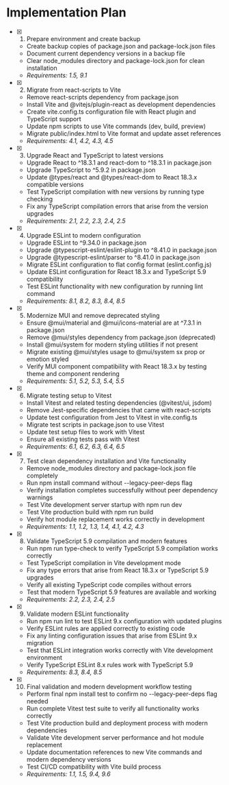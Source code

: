 # Implementation Plan

- [x] 1. Prepare environment and create backup
  - Create backup copies of package.json and package-lock.json files
  - Document current dependency versions in a backup file
  - Clear node_modules directory and package-lock.json for clean installation
  - _Requirements: 1.5, 9.1_

- [x] 2. Migrate from react-scripts to Vite
  - Remove react-scripts dependency from package.json
  - Install Vite and @vitejs/plugin-react as development dependencies
  - Create vite.config.ts configuration file with React plugin and TypeScript support
  - Update npm scripts to use Vite commands (dev, build, preview)
  - Migrate public/index.html to Vite format and update asset references
  - _Requirements: 4.1, 4.2, 4.3, 4.5_

- [x] 3. Upgrade React and TypeScript to latest versions
  - Upgrade React to ^18.3.1 and react-dom to ^18.3.1 in package.json
  - Upgrade TypeScript to ^5.9.2 in package.json
  - Update @types/react and @types/react-dom to React 18.3.x compatible versions
  - Test TypeScript compilation with new versions by running type checking
  - Fix any TypeScript compilation errors that arise from the version upgrades
  - _Requirements: 2.1, 2.2, 2.3, 2.4, 2.5_

- [x] 4. Upgrade ESLint to modern configuration
  - Upgrade ESLint to ^9.34.0 in package.json
  - Upgrade @typescript-eslint/eslint-plugin to ^8.41.0 in package.json
  - Upgrade @typescript-eslint/parser to ^8.41.0 in package.json
  - Migrate ESLint configuration to flat config format (eslint.config.js)
  - Update ESLint configuration for React 18.3.x and TypeScript 5.9 compatibility
  - Test ESLint functionality with new configuration by running lint command
  - _Requirements: 8.1, 8.2, 8.3, 8.4, 8.5_

- [x] 5. Modernize MUI and remove deprecated styling
  - Ensure @mui/material and @mui/icons-material are at ^7.3.1 in package.json
  - Remove @mui/styles dependency from package.json (deprecated)
  - Install @mui/system for modern styling utilities if not present
  - Migrate existing @mui/styles usage to @mui/system sx prop or emotion styled
  - Verify MUI component compatibility with React 18.3.x by testing theme and component rendering
  - _Requirements: 5.1, 5.2, 5.3, 5.4, 5.5_

- [x] 6. Migrate testing setup to Vitest
  - Install Vitest and related testing dependencies (@vitest/ui, jsdom)
  - Remove Jest-specific dependencies that came with react-scripts
  - Update test configuration from Jest to Vitest in vite.config.ts
  - Migrate test scripts in package.json to use Vitest
  - Update test setup files to work with Vitest
  - Ensure all existing tests pass with Vitest
  - _Requirements: 6.1, 6.2, 6.3, 6.4, 6.5_

- [x] 7. Test clean dependency installation and Vite functionality
  - Remove node_modules directory and package-lock.json file completely
  - Run npm install command without --legacy-peer-deps flag
  - Verify installation completes successfully without peer dependency warnings
  - Test Vite development server startup with npm run dev
  - Test Vite production build with npm run build
  - Verify hot module replacement works correctly in development
  - _Requirements: 1.1, 1.2, 1.3, 1.4, 4.1, 4.2, 4.3_

- [x] 8. Validate TypeScript 5.9 compilation and modern features
  - Run npm run type-check to verify TypeScript 5.9 compilation works correctly
  - Test TypeScript compilation in Vite development mode
  - Fix any type errors that arise from React 18.3.x or TypeScript 5.9 upgrades
  - Verify all existing TypeScript code compiles without errors
  - Test that modern TypeScript 5.9 features are available and working
  - _Requirements: 2.2, 2.3, 2.4, 2.5_

- [x] 9. Validate modern ESLint functionality
  - Run npm run lint to test ESLint 9.x configuration with updated plugins
  - Verify ESLint rules are applied correctly to existing code
  - Fix any linting configuration issues that arise from ESLint 9.x migration
  - Test that ESLint integration works correctly with Vite development environment
  - Verify TypeScript ESLint 8.x rules work with TypeScript 5.9
  - _Requirements: 8.3, 8.4, 8.5_

- [x] 10. Final validation and modern development workflow testing
  - Perform final npm install test to confirm no --legacy-peer-deps flag needed
  - Run complete Vitest test suite to verify all functionality works correctly
  - Test Vite production build and deployment process with modern dependencies
  - Validate Vite development server performance and hot module replacement
  - Update documentation references to new Vite commands and modern dependency versions
  - Test CI/CD compatibility with Vite build process
  - _Requirements: 1.1, 1.5, 9.4, 9.6_
